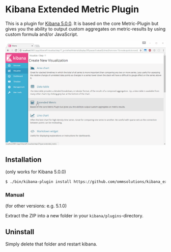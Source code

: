 # Kibana Extended Metric Plugin

This is a plugin for [Kibana 5.0.0](https://www.elastic.co/products/kibana).
It is based on the core Metric-Plugin but gives you the ability to output custom aggregates on metric-results by using custom formula and/or JavaScript.

![image](img/demo.gif)

## Installation
(only works for Kibana 5.0.0)

```sh
$ ./bin/kibana-plugin install https://github.com/ommsolutions/kibana_ext_metrics_vis/releases/download/0.1.0/extended_metric_vis.zip
```

### Manual
(for other versions: e.g. 5.1.0)

Extract the ZIP into a new folder in your `kibana/plugins`-directory.

## Uninstall

Simply delete that folder and restart kibana.
